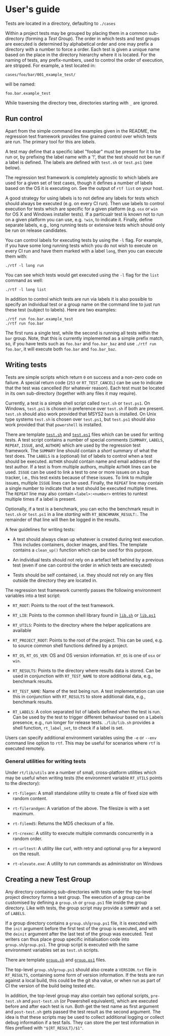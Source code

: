 # User's guide

Tests are located in a directory, defaulting to `./cases`

Within a project tests may be grouped by placing them in a
common sub-directory (forming a _Test Group_).  The order in which
tests and test groups are executed is determined by alphabetical order
and one may prefix a directory with a number to force a order. Each
test is given a unique name based on the place in the directory
hierarchy where it is located.  For the naming of tests, any
prefix-numbers, used to control the order of execution, are
stripped. For example, a test located in:

```
cases/foo/bar/001_example_test/
```

will be named:

```
foo.bar.example_test
```

While traversing the directory tree, directories starting with `_` are
ignored.

## Run control

Apart from the simple command line examples given in the README,
the regression test framework provides fine grained control over which 
tests are run.  The primary tool for this are _labels_.

A test may define that a specific label "foobar" must be present for
it to be run or, by prefixing the label name with a '!', that the test
should not be run if a label is defined. The labels are defined with
`test.sh` or `test.ps1` (see below).

The regression test framework is completely agnostic to which labels
are used for a given set of test cases, though it defines a number of
labels based on the OS it is executing on. See the output of `rtf
list` on your host.

A good strategy for using labels is to not define any labels for tests
which should always be executed (e.g. on every CI run).  Then use
labels to control execution for tests which are specific for a given
platform (e.g. `osx` or `win` for OS X and Windows installer tests).
If a particualr test is known not to run on a given platform you can
use, e.g. `!win`, to indicate it.  Finally, define separate labels,
e.g., long running tests or extensive tests which should only be run
on release candidates.

You can control labels for executing tests by using the `-l` flag.
For example, if you have some long running tests which you do not wish
to execute on every CI run and have them marked with a label `long`,
then you can execute them with:

```
./rtf -l long run
```

You can see which tests would get executed using the `-l` flag for the
`list` command as well:

```
./rtf -l long list
```

In addition to control which tests are run via labels it is also
possible to specify an individual test or a group name on the command
line to just run these test (subject to labels).  Here are two
examples:

```
./rtf run foo.bar.example_test
./rtf run foo.bar
```

The first runs a single test, while the second is running all tests
within the `bar` group. Note, that this is currently implemented as
a simple prefix match, so, if you have tests such as `foo.bar` and
`foo.bar_baz` and use `./rtf run foo.bar`, it will execute both
`foo.bar` and `foo.bar_baz`.


## Writing tests

Tests are simple scripts which return `0` on success and a non-zero
code on failure.  A special return code (`253` or `RT_TEST_CANCEL`)
can be use to indicate that the test was cancelled (for whatever
reason).  Each test must be located in its own sub-directory (together
with any files it may require).

Currently, a test is a simple shell script called `test.sh` or
`test.ps1`. On Windows, `test.ps1` is chosen in preference over
`test.sh` if both are present. `test.sh` should also work provided
that MSYS2 `bash` is installed. On Unix type systems `test.sh` is
chosen over `test.ps1`, but `test.ps1` should also work provided that
that `powershell` is installed.

There are template [`test.sh`](../etc/templates/test.sh) and
[`test.ps1`](../etc/templates/test.ps1) files which can be used for
writing tests. A test script contains a number of special comments
(`SUMMARY`, `LABELS`, `REPEAT`, `ISSUE`, and, `AUTHOR`) which are used
by the regression test framework. The `SUMMARY` line should contain a
*short* summary of what the test does. The `LABELS` is a (optional)
list of labels to control when a test should be executed.  `AUTHOR`
should contain name and email address of the test author.  If a test
is from multiple authors, multiple `AUTHOR` lines can be used. `ISSUE`
can be used to link a test to one or more issues on a bug tracker,
i.e., this test exists because of these issues. To link to multiple
issues, multiple `ISSUE` lines can be used.  Finally, the `REPEAT`
line may contain a single number to indicate that a test should be
executed multiple times.  The `REPEAT` line may also contain
`<label>:<number>` entries to runtest multiple times if a label is
present.

Optionally, if a test is a benchmark, you can echo the benchmark
result in `test.sh` or `test.ps1` in a line *starting* with
`RT_BENCHMARK_RESULT:`. The remainder of that line will then be logged
in the results.

A few guidelines for writing tests:

- A test should always clean up whatever is created during test
  execution. This includes containers, docker images, and files. The
  template contains a `clean_up()` function which can be used for this
  purpose.

- An individual tests should not rely on a artefact left behind by a
  previous test (even if one can control the order in which tests are
  executed)

- Tests should be self contained, i.e. they should not rely on any
  files outside the directory they are located in.

The regression test framework currently passes the following
environment variables into a test script:

- `RT_ROOT`: Points to the root of the test framework.

- `RT_LIB`: Points to the common shell library found in
  [`lib.sh`](../lib/lib.sh) or [`lib.ps1`](../lib/lib.ps1)

- `RT_UTILS`: Points to the directory where the helper applications
  are available

- `RT_PROJECT_ROOT`: Points to the root of the project. This can be
  used, e.g. to source common shell functions defined by a project.

- `RT_OS`, `RT_OS_VER`: OS and OS version information. `RT_OS` is one
  of `osx` or `win`.

- `RT_RESULTS`: Points to the directory where results data is stored.
  Can be used in conjunction with `RT_TEST_NAME` to store additional
  data, e.g., benchmark results.

- `RT_TEST_NAME`: Name of the test being run. A test implementation
  can use this in conjunction with `RT_RESULTS` to store additional
  data, e.g., benchmark results.

- `RT_LABELS`: A colon separated list of labels defined when the test
  is run. Can be used by the test to trigger different behaviour based
  on a Labels presence, e.g., run longer for release
  tests. `./lib/lib.sh` provides a shell function, `rt_label_set`, to
  check if a label is set.

Users can specify additional environment variables using the `-e` or
`--env` command line option to `rtf`.  This may be useful for
scenarios where `rtf` is executed remotely.


### General utilities for writing tests

Under `rt/lib/utils` are a number of small, cross-platform utilities
which may be useful when writing tests (the environment variable 
`RT_UTILS` points to the directory):

- `rt-filegen`: A small standalone utility to create a file of fixed
  size with random content.

- `rt-filerandgen`: A variation of the above. The filesize is with a
  set maximum.

- `rt-filemd5`: Returns the MD5 checksum of a file.

- `rt-crexec`: A utility to execute multiple commands concurrently in a
  random order.

- `rt-urltest`: A utility like curl, with retry and optional `grep` for a
  keyword on the result.

- `rt-elevate.exe`: A utility to run commands as administrator on Windows


## Creating a new Test Group

Any directory containing sub-directories with tests under the
top-level project directory forms a test group.  The execution of a
group can be customised by defining a `group.sh` or `group.ps1` file
inside the group directory.  Like with tests, the group script may
provide a `SUMMARY` and a set of `LABELS`.

If a group directory contains a `group.sh`/`group.ps1` file, it is
executed with the `init` argument before the first test of the group
is executed, and with the `deinit` argument after the last test of the
group was executed.  Test writers can thus place group specific
initialisation code into `group.sh`/`group.ps1`. The group script is
executed with the same environment variables set as `test.sh` scripts.

There are template [`group.sh`](../etc/templates/group.sh) and
[`group.ps1`](../etc/templates/group.ps1) files.

The top-level `group.sh`/`group.ps1` should also create a
`VERSION.txt` file in `RT_RESULTS`, containing some form of version
information.  If the tests are run against a local build, this could
be the git sha value, or when run as part of CI the version of the
build being tested etc.

In addition, the top-level group may also contain two optional
scripts, `pre-test.sh` and `post-test.sh` (or Powershell equivalent),
which are executed before and after each test is run.  Both get the
test name as first argument and `post-test.sh` gets passed the test
result as the second argument.  The idea is that these scripts may be
used to collect additional logging or collect debug information if a
test fails.  They can store the per test information in files prefixed
with `"${RT_RESULT}/$1"`.
